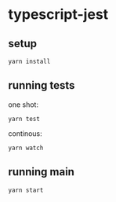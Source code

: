 # typescript-jest

## setup

```
yarn install
```

## running tests

one shot:

```
yarn test
```

continous:

```
yarn watch
```
## running main

```
yarn start
```
